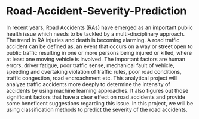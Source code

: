 # Road-Accident-Severity-Prediction
In recent years, Road Accidents (RAs) have emerged as an important public health issue which needs to be tackled by a multi-disciplinary approach. The trend in RA injuries and death is becoming alarming. A road traffic accident can be defined as, an event that occurs on a way or street open to public traffic resulting in one or more persons being injured or killed, where at least one moving vehicle is involved. The important factors are human errors, driver fatigue, poor traffic sense, mechanical fault of vehicle, speeding and overtaking violation of traffic rules, poor road conditions, traffic congestion, road encroachment etc. This analytical project will analyze traffic accidents more deeply to determine the intensity of accidents by using machine learning approaches. It also figures out those significant factors that have a clear effect on road accidents and provide some beneficent suggestions regarding this issue. In this project, we will be using classification methods to predict the severity of the road accidents.
